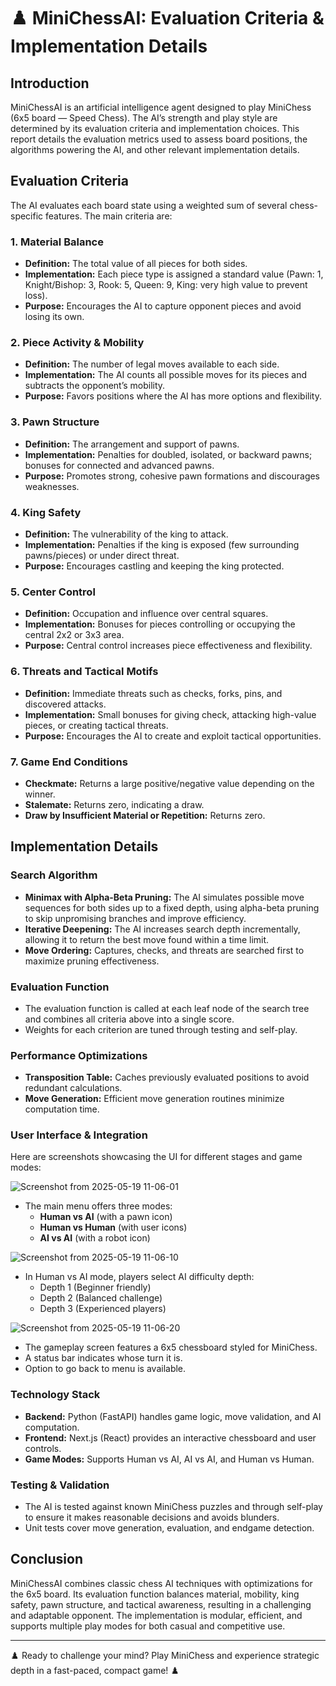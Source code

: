 # ♟️ MiniChessAI: Evaluation Criteria & Implementation Details 

## Introduction

MiniChessAI is an artificial intelligence agent designed to play MiniChess (6x5 board — Speed Chess). The AI’s strength and play style are determined by its evaluation criteria and implementation choices. This report details the evaluation metrics used to assess board positions, the algorithms powering the AI, and other relevant implementation details.

## Evaluation Criteria

The AI evaluates each board state using a weighted sum of several chess-specific features. The main criteria are:

### 1. Material Balance
- **Definition:** The total value of all pieces for both sides.
- **Implementation:** Each piece type is assigned a standard value (Pawn: 1, Knight/Bishop: 3, Rook: 5, Queen: 9, King: very high value to prevent loss).
- **Purpose:** Encourages the AI to capture opponent pieces and avoid losing its own.

### 2. Piece Activity & Mobility
- **Definition:** The number of legal moves available to each side.
- **Implementation:** The AI counts all possible moves for its pieces and subtracts the opponent’s mobility.
- **Purpose:** Favors positions where the AI has more options and flexibility.

### 3. Pawn Structure
- **Definition:** The arrangement and support of pawns.
- **Implementation:** Penalties for doubled, isolated, or backward pawns; bonuses for connected and advanced pawns.
- **Purpose:** Promotes strong, cohesive pawn formations and discourages weaknesses.

### 4. King Safety
- **Definition:** The vulnerability of the king to attack.
- **Implementation:** Penalties if the king is exposed (few surrounding pawns/pieces) or under direct threat.
- **Purpose:** Encourages castling and keeping the king protected.

### 5. Center Control
- **Definition:** Occupation and influence over central squares.
- **Implementation:** Bonuses for pieces controlling or occupying the central 2x2 or 3x3 area.
- **Purpose:** Central control increases piece effectiveness and flexibility.

### 6. Threats and Tactical Motifs
- **Definition:** Immediate threats such as checks, forks, pins, and discovered attacks.
- **Implementation:** Small bonuses for giving check, attacking high-value pieces, or creating tactical threats.
- **Purpose:** Encourages the AI to create and exploit tactical opportunities.

### 7. Game End Conditions
- **Checkmate:** Returns a large positive/negative value depending on the winner.
- **Stalemate:** Returns zero, indicating a draw.
- **Draw by Insufficient Material or Repetition:** Returns zero.

## Implementation Details

### Search Algorithm
- **Minimax with Alpha-Beta Pruning:** The AI simulates possible move sequences for both sides up to a fixed depth, using alpha-beta pruning to skip unpromising branches and improve efficiency.
- **Iterative Deepening:** The AI increases search depth incrementally, allowing it to return the best move found within a time limit.
- **Move Ordering:** Captures, checks, and threats are searched first to maximize pruning effectiveness.

### Evaluation Function
- The evaluation function is called at each leaf node of the search tree and combines all criteria above into a single score.
- Weights for each criterion are tuned through testing and self-play.

### Performance Optimizations
- **Transposition Table:** Caches previously evaluated positions to avoid redundant calculations.
- **Move Generation:** Efficient move generation routines minimize computation time.

### User Interface & Integration

Here are screenshots showcasing the UI for different stages and game modes:


![Screenshot from 2025-05-19 11-06-01](https://github.com/user-attachments/assets/6a317ccf-a54d-4174-98e7-30dc4e424528)

- The main menu offers three modes:
  - **Human vs AI** (with a pawn icon)
  - **Human vs Human** (with user icons)
  - **AI vs AI** (with a robot icon)


![Screenshot from 2025-05-19 11-06-10](https://github.com/user-attachments/assets/57621a37-f435-4323-be02-2b6bd4d92cc0)


- In Human vs AI mode, players select AI difficulty depth:
  - Depth 1 (Beginner friendly)
  - Depth 2 (Balanced challenge)
  - Depth 3 (Experienced players)


![Screenshot from 2025-05-19 11-06-20](https://github.com/user-attachments/assets/05d40842-2a24-4f26-90ac-0d0e22833a14)

- The gameplay screen features a 6x5 chessboard styled for MiniChess.
- A status bar indicates whose turn it is.
- Option to go back to menu is available.

### Technology Stack
- **Backend:** Python (FastAPI) handles game logic, move validation, and AI computation.
- **Frontend:** Next.js (React) provides an interactive chessboard and user controls.
- **Game Modes:** Supports Human vs AI, AI vs AI, and Human vs Human.

### Testing & Validation
- The AI is tested against known MiniChess puzzles and through self-play to ensure it makes reasonable decisions and avoids blunders.
- Unit tests cover move generation, evaluation, and endgame detection.

## Conclusion

MiniChessAI combines classic chess AI techniques with optimizations for the 6x5 board. Its evaluation function balances material, mobility, king safety, pawn structure, and tactical awareness, resulting in a challenging and adaptable opponent. The implementation is modular, efficient, and supports multiple play modes for both casual and competitive use.

---

♟️ Ready to challenge your mind? Play MiniChess and experience strategic depth in a fast-paced, compact game! ♟️
